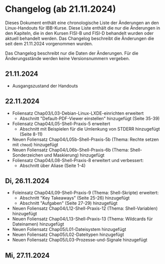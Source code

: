 # Changelog (ab 21.11.2024)

Dieses Dokument enthält eine chronologische Liste der Änderungen an den Linux-Handouts für IBB-Kurse. Diese Liste enthält die nur die Änderungen in den Kapiteln, die in den Kursen FISI-B und FISI-D behandelt wurden oder aktuell behandelt werden. Das Changelog beschreibt die Änderungen die seit dem 21.11.2024 vorgenommen wurden.

Das Changelog beschreibt nur die Daten der Änderungen. Für die Änderungsstände werden keine Versionsnummern vergeben.

## 21.11.2024

- Ausgangszustand der Handouts

## 22.11.2024

- Foliensatz Chap03/L03-Debian-Linux-LXDE-einrichten erweitert
  - Abschnitt "Default-PDF-Viewer einstellen" hinzugefügt (Seite 35-39)
- Foliensatz Chap04/L05-Shell-Praxis-5 erweitert
  - Abschnitt mit Beispielen für die Umlenkung von STDERR hinzugefügt (Seite 8-11)
- Neuen Foliensatz Chap04/L05b-Shell-Praxis-5b (Thema: Rechte setzen mit `chmod`) hinzugefügt
- Neuen Foliensatz Chap04/L06b-Shell-Praxis-6b (Thema: Shell-Sonderzeichen und Maskierung) hinzugefügt
- Foliensatz Chap04/L08-Shell-Praxis-8 erweitert und verbessert:
  - Abschnitt über Aliase  (Seite 1-4)

## Di, 26.11.2024

- Foleinsatz Chap04/L09-Shell-Praxis-9 (Thema: Shell-Skripte) erweitert:
  - Abschnitt "Key Takeaways" (Seite 25-26) hinzugefügt
  - Abschnitt "Aufgaben" (Seite 27-29) hinzugefügt
- Neuen Foliensatz Chap04/L12-Shell-Praxis-12 (Thema: Shell-Variablen) hinzugefügt
- Neuen Foliensatz Chap04/L13-Shell-Praxis-13 (Thema: Wildcards für Dateinamen) hinzugefügt
- Neuen Foliensatz Chap05/L01-Dateisystem hinzugefügt
- Neuen Foliensatz Chap05/L02-Dateitypen hinzugefügt
- Neuen Foliensatz Chap05/L03-Prozesse-und-Signale hinzugefügt

## Mi, 27.11.2024

